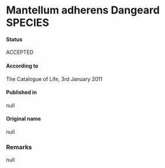 # Mantellum adherens Dangeard SPECIES

#### Status
ACCEPTED

#### According to
The Catalogue of Life, 3rd January 2011

#### Published in
null

#### Original name
null

### Remarks
null